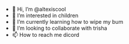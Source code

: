 - 👋 Hi, I’m @altexiscool
- 👀 I’m interested in children 
- 🌱 I’m currently learning how to wipe my bum
- 💞️ I’m looking to collaborate with trisha 
- 📫 How to reach me dicord 

<!---
altexiscool/altexiscool is a ✨ special ✨ repository because its `README.md` (this file) appears on your GitHub profile.
You can click the Preview link to take a look at your changes.
--->
